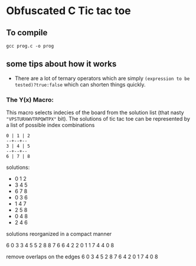 # Obfuscated C Tic tac toe
## To compile
`gcc prog.c -o prog`

## some tips about how it works
- There are a lot of ternary operators which are simply `(expression to be tested)?true:false` which can shorten things quickly.
### The Y(x) Macro:
This macro selects indecies of the board from the solution list (that nasty `"VPSTURXWVTRPQWTPX"` bit). The solutions of tic tac toe
can be represented by a list of possible index combinations

```positions
0 | 1 | 2
--+--+--
3 | 4 | 5
--+--+--
6 | 7 | 8
```
solutions:
- 0 1 2
- 3 4 5
- 6 7 8
- 0 3 6
- 1 4 7
- 2 5 8
- 0 4 8
- 2 4 6



solutions reorganized in a compact manner

6 0 3
3 4 5
5 2 8
8 7 6
6 4 2
2 0 1
1 7 4
4 0 8

remove overlaps on the edges
6 0 3 4 5 2 8 7 6 4 2 0 1 7 4 0 8
